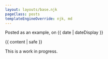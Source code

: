 ```yaml
---
layout: layouts/base.njk
pageClass: posts
templateEngineOverride: njk, md
---
```


<p class="date">
  Posted as an example, on <time datetime="{{ date }}">{{ date | dateDisplay }}</time>
</p>
<main>
  {{ content | safe }}
  <div class="footnote">
    <p>
      This is a work in progress.
    </p>
  </div>
</main>
